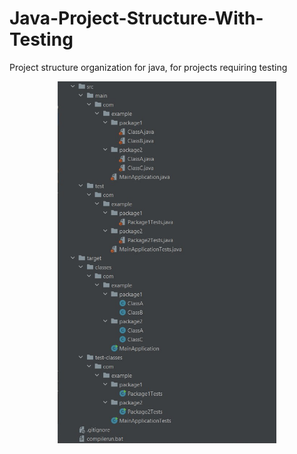 # Java-Project-Structure-With-Testing
Project structure organization for java, for projects requiring testing

<p align="center">
  <img src="https://github.com/Chahat08/Java-Project-Structure-With-Testing/blob/main/project_structure.jpg" width="350" title="hover text">
</p>
